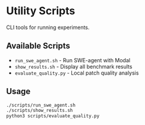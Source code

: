 # Utility Scripts

CLI tools for running experiments.

## Available Scripts

- `run_swe_agent.sh` - Run SWE-agent with Modal
- `show_results.sh` - Display all benchmark results
- `evaluate_quality.py` - Local patch quality analysis

## Usage

```bash
./scripts/run_swe_agent.sh
./scripts/show_results.sh
python3 scripts/evaluate_quality.py
```

